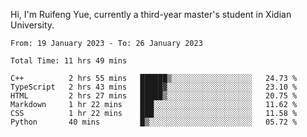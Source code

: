 Hi, I'm Ruifeng Yue, currently a third-year master's student in Xidian University.

<!--
**yrf105/yrf105** is a ✨ _special_ ✨ repository because its `README.md` (this file) appears on your GitHub profile.

Here are some ideas to get you started:

- 🔭 I’m currently working on ...
- 🌱 I’m currently learning ...
- 👯 I’m looking to collaborate on ...
- 🤔 I’m looking for help with ...
- 💬 Ask me about ...
- 📫 How to reach me: ...
- 😄 Pronouns: ...
- ⚡ Fun fact: ...
-->

<!--START_SECTION:waka-->

```text
From: 19 January 2023 - To: 26 January 2023

Total Time: 11 hrs 49 mins

C++          2 hrs 55 mins   ██████▒░░░░░░░░░░░░░░░░░░   24.73 %
TypeScript   2 hrs 43 mins   █████▓░░░░░░░░░░░░░░░░░░░   23.10 %
HTML         2 hrs 27 mins   █████▒░░░░░░░░░░░░░░░░░░░   20.75 %
Markdown     1 hr 22 mins    ███░░░░░░░░░░░░░░░░░░░░░░   11.62 %
CSS          1 hr 22 mins    ███░░░░░░░░░░░░░░░░░░░░░░   11.58 %
Python       40 mins         █▒░░░░░░░░░░░░░░░░░░░░░░░   05.72 %
```

<!--END_SECTION:waka-->
